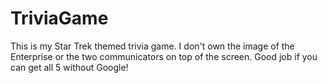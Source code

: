 # TriviaGame

This is my Star Trek themed trivia game.  I don't own the image of the Enterprise or the two communicators on top of the screen.  Good job if you can get all 5 without Google!